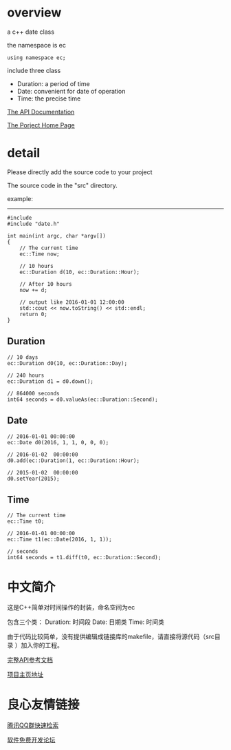 # overview
a c++ date class

the namespace is ec

```
using namespace ec;
```


include three class

- Duration:  a period of time
- Date: convenient for date of operation
- Time: the precise time

[The API Documentation](http://www.baiyy.com/public/project/ecdate/index.html)

[The Porject Home Page](http://www.baiyy.com/portal/page/index/id/23)

# detail
Please directly add the source code to your project
 
The source code in the "src" directory.

example:

---

```
#include  
#include "date.h"

int main(int argc, char *argv[])
{
    // The current time
    ec::Time now;
    
    // 10 hours
    ec::Duration d(10, ec::Duration::Hour);
    
    // After 10 hours
    now += d;
    
    // output like 2016-01-01 12:00:00
    std::cout << now.toString() << std::endl;
    return 0;
}
```
## Duration

```
// 10 days
ec::Duration d0(10, ec::Duration::Day);

// 240 hours
ec::Duration d1 = d0.down();

// 864000 seconds
int64 seconds = d0.valueAs(ec::Duration::Second);

```

## Date

```
// 2016-01-01 00:00:00
ec::Date d0(2016, 1, 1, 0, 0, 0);

// 2016-01-02  00:00:00
d0.add(ec::Duration(1, ec::Duration::Hour);

// 2015-01-02  00:00:00
d0.setYear(2015);
```

## Time

```
// The current time 
ec::Time t0;

// 2016-01-01 00:00:00
ec::Time t1(ec::Date(2016, 1, 1));

// seconds
int64 seconds = t1.diff(t0, ec::Duration::Second);
```

# 中文简介
这是C++简单对时间操作的封装，命名空间为ec

包含三个类：
Duration: 时间段
Date: 日期类
Time: 时间类

由于代码比较简单，没有提供编辑成链接库的makefile，请直接将源代码（src目录 ）加入你的工程。


[完整API参考文档](http://www.baiyy.com/public/project/ecdate/index.html)

[项目主页地址](http://www.baiyy.com/portal/page/index/id/23)


 # 良心友情链接

[腾讯QQ群快速检索](http://u.720life.cn/s/8cf73f7c)

[软件免费开发论坛](http://u.720life.cn/s/bbb01dc0)